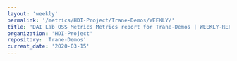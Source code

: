 ```yaml
---
layout: 'weekly'
permalink: '/metrics/HDI-Project/Trane-Demos/WEEKLY/'
title: 'DAI Lab OSS Metrics Metrics report for Trane-Demos | WEEKLY-REPORT-2020-03-15'
organization: 'HDI-Project'
repository: 'Trane-Demos'
current_date: '2020-03-15'
---
```

